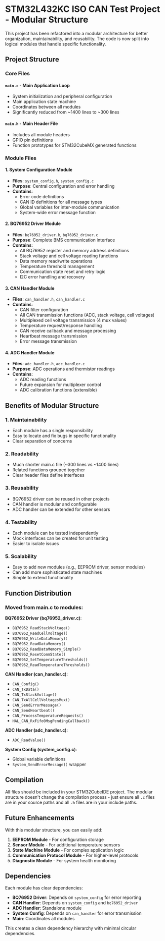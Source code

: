 # STM32L432KC ISO CAN Test Project - Modular Structure

This project has been refactored into a modular architecture for better organization, maintainability, and reusability. The code is now split into logical modules that handle specific functionality.

## Project Structure

### Core Files

#### `main.c` - Main Application Loop
- System initialization and peripheral configuration
- Main application state machine
- Coordinates between all modules
- Significantly reduced from ~1400 lines to ~300 lines

#### `main.h` - Main Header File  
- Includes all module headers
- GPIO pin definitions
- Function prototypes for STM32CubeMX generated functions

### Module Files

#### 1. **System Configuration Module**
- **Files**: `system_config.h`, `system_config.c`
- **Purpose**: Central configuration and error handling
- **Contains**:
  - Error code definitions
  - CAN ID definitions for all message types
  - Global variables for inter-module communication
  - System-wide error message function

#### 2. **BQ76952 Driver Module**
- **Files**: `bq76952_driver.h`, `bq76952_driver.c`
- **Purpose**: Complete BMS communication interface
- **Contains**:
  - All BQ76952 register and memory address definitions
  - Stack voltage and cell voltage reading functions
  - Data memory read/write operations
  - Temperature threshold management
  - Communication state reset and retry logic
  - I2C error handling and recovery

#### 3. **CAN Handler Module**
- **Files**: `can_handler.h`, `can_handler.c`
- **Contains**:
  - CAN filter configuration
  - All CAN transmission functions (ADC, stack voltage, cell voltages)
  - Multiplexed cell voltage transmission (4 mux values)
  - Temperature request/response handling
  - CAN receive callback and message processing
  - Heartbeat message transmission
  - Error message transmission

#### 4. **ADC Handler Module**
- **Files**: `adc_handler.h`, `adc_handler.c`
- **Purpose**: ADC operations and thermistor readings
- **Contains**:
  - ADC reading functions
  - Future expansion for multiplexer control
  - ADC calibration functions (extensible)

## Benefits of Modular Structure

### 1. **Maintainability**
- Each module has a single responsibility
- Easy to locate and fix bugs in specific functionality
- Clear separation of concerns

### 2. **Readability**
- Much shorter main.c file (~300 lines vs ~1400 lines)
- Related functions grouped together
- Clear header files define interfaces

### 3. **Reusability**
- BQ76952 driver can be reused in other projects
- CAN handler is modular and configurable
- ADC handler can be extended for other sensors

### 4. **Testability**
- Each module can be tested independently
- Mock interfaces can be created for unit testing
- Easier to isolate issues

### 5. **Scalability**
- Easy to add new modules (e.g., EEPROM driver, sensor modules)
- Can add more sophisticated state machines
- Simple to extend functionality

## Function Distribution

### Moved from main.c to modules:

**BQ76952 Driver (bq76952_driver.c)**:
- `BQ76952_ReadStackVoltage()`
- `BQ76952_ReadCellVoltage()`
- `BQ76952_WriteDataMemory()`
- `BQ76952_ReadDataMemory()`
- `BQ76952_ReadDataMemory_Simple()`
- `BQ76952_ResetCommState()`
- `BQ76952_SetTemperatureThresholds()`
- `BQ76952_ReadTemperatureThresholds()`

**CAN Handler (can_handler.c)**:
- `CAN_Config()`
- `CAN_TxData()`
- `CAN_TxStackVoltage()`
- `CAN_TxAllCellVoltagesMux()`
- `CAN_SendErrorMessage()`
- `CAN_SendHeartbeat()`
- `CAN_ProcessTemperatureRequests()`
- `HAL_CAN_RxFifo0MsgPendingCallback()`

**ADC Handler (adc_handler.c)**:
- `ADC_ReadValue()`

**System Config (system_config.c)**:
- Global variable definitions
- `System_SendErrorMessage()` wrapper

## Compilation

All files should be included in your STM32CubeIDE project. The modular structure doesn't change the compilation process - just ensure all `.c` files are in your source paths and all `.h` files are in your include paths.

## Future Enhancements

With this modular structure, you can easily add:

1. **EEPROM Module** - For configuration storage
2. **Sensor Module** - For additional temperature sensors
3. **State Machine Module** - For complex application logic
4. **Communication Protocol Module** - For higher-level protocols
5. **Diagnostic Module** - For system health monitoring

## Dependencies

Each module has clear dependencies:
- **BQ76952 Driver**: Depends on `system_config` for error reporting
- **CAN Handler**: Depends on `system_config` and `bq76952_driver`
- **ADC Handler**: Standalone module
- **System Config**: Depends on `can_handler` for error transmission
- **Main**: Coordinates all modules

This creates a clean dependency hierarchy with minimal circular dependencies.
